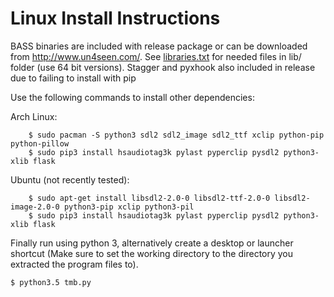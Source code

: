 # Linux Install Instructions

BASS binaries are included with release package or can be downloaded from http://www.un4seen.com/. See [libraries.txt](libraries.txt) for needed files in lib/ folder (use 64 bit versions). Stagger and pyxhook also included in release due to failing to install with pip

Use the following commands to install other dependencies:

Arch Linux:

        $ sudo pacman -S python3 sdl2 sdl2_image sdl2_ttf xclip python-pip python-pillow
        $ sudo pip3 install hsaudiotag3k pylast pyperclip pysdl2 python3-xlib flask

Ubuntu (not recently tested):

        $ sudo apt-get install libsdl2-2.0-0 libsdl2-ttf-2.0-0 libsdl2-image-2.0-0 python3-pip xclip python3-pil
        $ sudo pip3 install hsaudiotag3k pylast pyperclip pysdl2 python3-xlib flask



Finally run using python 3, alternatively create a desktop or launcher shortcut
(Make sure to set the working directory to the directory you extracted the program files to).

    $ python3.5 tmb.py
